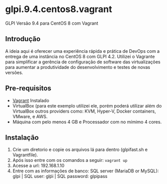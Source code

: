 # glpi.9.4.centos8.vagrant 
 GLPI Versão 9.4 para CentOS 8 com Vagrant

## Introdução
A ideia aqui é oferecer uma experiência rápida e prática de DevOps com a entrega de uma instância no CentOS 8 com GLPI 4.2. Utilizei o Vagrante para simplificar a gerência de configuração de software das virtualizações para aumentar a produtividade do desenvolvimento e testes de novas versões.

## Pre-requisitos
* [Vagrant](https://www.vagrantup.com/downloads.html) Instalado
* VirtualBox (para este exemplo utilizei ele, porém poderá utilizar além do VirtualBox outros providers como: KVM, Hyper-V, Docker containers, VMware, e AWS.
* Máquina com pelo menos 4 GB e Processador com no mímimo 4 cores.

## Instalação
1. Crie um diretorio e copie os arquivos lá para dentro (glpifast.sh e Vagrantfile). 
2. Após isso entre com os comandos a seguir:
```vagrant up```
3. Acesse a url: 192.168.1.10
4. Entre com as informações de banco: SQL server (MariaDB or MySQL): glpi | SQL user: glṕi | SQL password: glpipass

